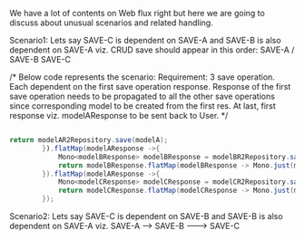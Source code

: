We have a lot of contents on Web flux right but here we are going to discuss about unusual scenarios and related handling.

Scenario1:
Lets say SAVE-C is dependent on SAVE-A and SAVE-B is also dependent on SAVE-A viz. 
CRUD save should appear in this order: 
         SAVE-A
        /       \
      SAVE-B   SAVE-C

/*
   Below code represents the scenario:
   Requirement: 3 save operation. Each dependent on the first save operation response.
                Response of the first save operation needs to be propagated to all the other save operations since corresponding model to be created from the first res.
                At last, first response viz. modelAResponse to be sent back to User.
*/

```java

return modelAR2Repository.save(modelA);
        }).flatMap(modelAResponse ->{
            Mono<modelBResponse> modelBResponse = modelBR2Repository.save(createModelBFromModelA(modelAResponse));
            return modelBResponse.flatMap(modelBResponse -> Mono.just(modelAResponse));
        }).flatMap(modelAResponse ->{
            Mono<modelCResponse> modelCResponse = modelCR2Repository.save(createModelCFromModelA(modelAResponse));
            return modelCResponse.flatMap(modelCResponse -> Mono.just(modelAResponse));
        });

```
Scenario2: 
Lets say SAVE-C is dependent on SAVE-B and SAVE-B is also dependent on SAVE-A viz. 
         SAVE-A   --> SAVE-B   ---> SAVE-C
